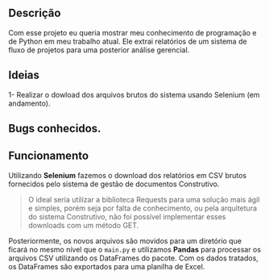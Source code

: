 ## Descrição

Com esse projeto eu queria mostrar meu conhecimento de programação e de Python em meu trabalho atual. Ele extrai relatórios de um sistema de fluxo de projetos para uma posterior análise gerencial.

## Ideias
1- Realizar o dowload dos arquivos brutos do sistema usando Selenium (em andamento).

## Bugs conhecidos.

## Funcionamento
Utilizando **Selenium** fazemos o download dos relatórios em CSV brutos fornecidos pelo sistema de gestão de documentos Construtivo. 
>O ideal seria utilizar a biblioteca Requests para uma solução mais ágil e simples, porém seja por falta de conhecimento, ou pela arquitetura do sistema Construtivo, não foi possível implementar esses downloads com um método GET.

Posteriormente, os novos arquivos são movidos para um diretório que ficará no mesmo nível que o ```main.py``` e utilizamos **Pandas** para processar os arquivos CSV utilizando os DataFrames do pacote. Com os dados tratados, os DataFrames são exportados para uma planilha de Excel.
